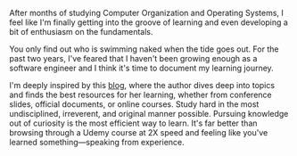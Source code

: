 After months of studying Computer Organization and Operating Systems, I feel like I'm finally getting into the groove of learning and even developing a bit of enthusiasm on the fundamentals.

You only find out who is swimming naked when the tide goes out. For the past two years, I've feared that I haven't been growing enough as a software engineer and I think it's time to document my learning journey.

I'm deeply inspired by this [blog](https://yushuanhsieh.github.io/), where the author dives deep into topics and finds the best resources for her learning, whether from conference slides, official documents, or online courses.
Study hard in the most undisciplined, irreverent, and original manner possible. 
Pursuing knowledge out of curiosity is the most efficient way to learn. 
It's far better than browsing through a Udemy course at 2X speed and feeling like you've learned something—speaking from experience.